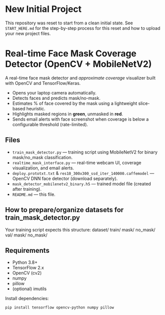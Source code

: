 # New Initial Project

This repository was reset to start from a clean initial state. See `START_HERE.md` for the step-by-step process for this reset and how to upload your new project files.
# Real-time Face Mask Coverage Detector (OpenCV + MobileNetV2)

A real-time face mask detector and *approximate coverage* visualizer built with OpenCV and TensorFlow/Keras.
- Opens your laptop camera automatically.
- Detects faces and predicts mask/no-mask.
- Estimates % of face covered by the mask using a lightweight slice-based heuristic.
- Highlights masked regions in **green**, unmasked in **red**.
- Sends email alerts with face screenshot when coverage is below a configurable threshold (rate-limited).

## Files
- `train_mask_detector.py` — training script using MobileNetV2 for binary mask/no_mask classification.
- `realtime_mask_interface.py` — real-time webcam UI, coverage visualization, and email alerts.
- `deploy.prototxt.txt` & `res10_300x300_ssd_iter_140000.caffemodel` — OpenCV DNN face detector (download separately).
- `mask_detector_mobilenetv2_binary.h5` — trained model file (created after training).
- `README.md` — this file.

## How to prepare/organize datasets for train_mask_detector.py
Your training script expects this structure:
    dataset/
        train/
            mask/
            no_mask/
        val/
            mask/
            no_mask/


## Requirements
- Python 3.8+
- TensorFlow 2.x
- OpenCV (cv2)
- numpy
- pillow
- (optional) imutils

Install dependencies:
```bash
pip install tensorflow opencv-python numpy pillow